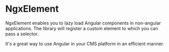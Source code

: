 # NgxElement

NgxElement enables you to lazy load Angular components in non-angular applications.
The library will register a custom element to which you can pass a selector.

It's a great way to use Angular in your CMS platform in an efficient manner.
